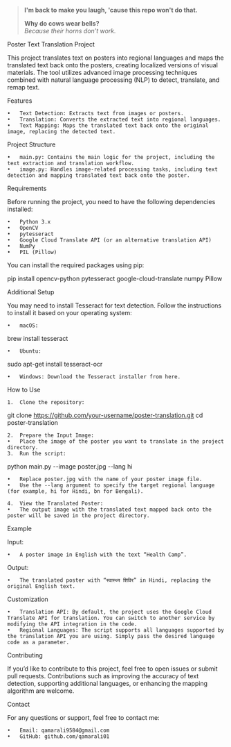 > **I'm back to make you laugh, 'cause this repo won't do that.**
> 
> **Why do cows wear bells?**  
> *Because their horns don’t work.*


Poster Text Translation Project

This project translates text on posters into regional languages and maps the translated text back onto the posters, creating localized versions of visual materials. The tool utilizes advanced image processing techniques combined with natural language processing (NLP) to detect, translate, and remap text.

Features

	•	Text Detection: Extracts text from images or posters.
	•	Translation: Converts the extracted text into regional languages.
	•	Text Mapping: Maps the translated text back onto the original image, replacing the detected text.

Project Structure

	•	main.py: Contains the main logic for the project, including the text extraction and translation workflow.
	•	image.py: Handles image-related processing tasks, including text detection and mapping translated text back onto the poster.

Requirements

Before running the project, you need to have the following dependencies installed:

	•	Python 3.x
	•	OpenCV
	•	pytesseract
	•	Google Cloud Translate API (or an alternative translation API)
	•	NumPy
	•	PIL (Pillow)

You can install the required packages using pip:

pip install opencv-python pytesseract google-cloud-translate numpy Pillow

Additional Setup

You may need to install Tesseract for text detection. Follow the instructions to install it based on your operating system:

	•	macOS:

brew install tesseract


	•	Ubuntu:

sudo apt-get install tesseract-ocr


	•	Windows: Download the Tesseract installer from here.

How to Use

	1.	Clone the repository:

git clone https://github.com/your-username/poster-translation.git
cd poster-translation


	2.	Prepare the Input Image:
	•	Place the image of the poster you want to translate in the project directory.
	3.	Run the script:

python main.py --image poster.jpg --lang hi

	•	Replace poster.jpg with the name of your poster image file.
	•	Use the --lang argument to specify the target regional language (for example, hi for Hindi, bn for Bengali).

	4.	View the Translated Poster:
	•	The output image with the translated text mapped back onto the poster will be saved in the project directory.

Example

Input:

	•	A poster image in English with the text “Health Camp”.

Output:

	•	The translated poster with “स्वास्थ्य शिविर” in Hindi, replacing the original English text.

Customization

	•	Translation API: By default, the project uses the Google Cloud Translate API for translation. You can switch to another service by modifying the API integration in the code.
	•	Regional Languages: The script supports all languages supported by the translation API you are using. Simply pass the desired language code as a parameter.

Contributing

If you’d like to contribute to this project, feel free to open issues or submit pull requests. Contributions such as improving the accuracy of text detection, supporting additional languages, or enhancing the mapping algorithm are welcome.


Contact

For any questions or support, feel free to contact me:

	•	Email: qamarali9584@gmail.com
	•	GitHub: github.com/qamarali01
